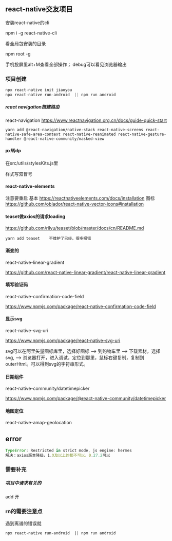 ## react-native交友项目


安装react-native的cli

npm i -g react-native-cli

看全局包安装的目录

npm root -g

手机投屏里alt+M查看全部操作；
debug可以看见浏览器输出


### 项目创建

```js
npx react-native init jiaoyou
npx react-native run-android  || npm run android
```

##### react navigation搭建路由
react-navigation
https://www.reactnavigation.org.cn/docs/guide-quick-start

```
yarn add @react-navigation/native-stack react-native-screens react-native-safe-area-context react-native-reanimated react-native-gesture-handler @react-native-community/masked-view
```

#### px转dp
在src/utils/stylesKits.js里

样式写双冒号


#### react-native-elements
注意要重启
基本
https://reactnativeelements.com/docs/installation
图标
https://github.com/oblador/react-native-vector-icons#installation



#### teaset做axios的请求loading

https://github.com/rilyu/teaset/blob/master/docs/cn/README.md

```
yarn add teaset    不维护了已经，很多报错
```

#### 渐变的

react-native-linear-gradient

https://github.com/react-native-linear-gradient/react-native-linear-gradient

#### 填写验证码

react-native-confirmation-code-field

https://www.npmjs.com/package/react-native-confirmation-code-field

#### 显示svg

react-native-svg-uri



https://www.npmjs.com/package/react-native-svg-uri

svg可以在阿里矢量图标库里，选择好图标 --> 到购物车里 --> 下载素材，选择svg, --> 浏览器打开，进入调试，定位到那里，鼠标右键复制，复制到outerHtml。可以得到svg的字符串形式。

#### 日期组件

react-native-community/datetimepicker

https://www.npmjs.com/package/@react-native-community/datetimepicker

#### 地图定位

react-native-amap-geolocation












## error
```js
TypeError: Restricted in strict mode, js engine: hermes
解决：axios版本降级，1.X及以上的都不可以，0.27.2可以
```



### 需要补充

##### 项目中请求有关的

add
开





### rn的需要注意点

遇到离谱的错误就

```
npx react-native run-android  || npm run android
```

